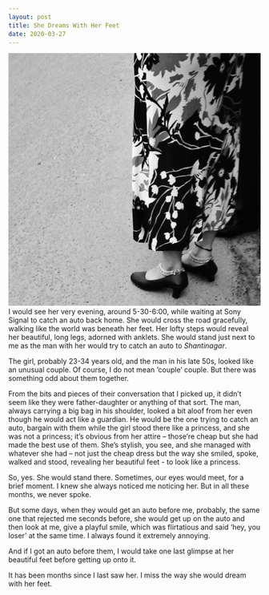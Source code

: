 ```yaml
---
layout: post
title: She Dreams With Her Feet
date: 2020-03-27
---
```

![She Dreams With Her Feet](https://raw.githubusercontent.com/argumentativeyouth/pblog/master/assets/img/a.jpg)
I would see her very evening, around 5-30-6:00, while waiting at Sony Signal to catch an auto back home. She would cross the road gracefully, walking like the world was beneath her feet. Her lofty steps would reveal her beautiful, long legs, adorned with anklets. She would stand just next to me as the man with her would try to catch an auto to <i>Shantinagar</i>.

The girl, probably 23-34 years old, and the man in his late 50s, looked like an unusual couple. Of course, I do not mean ‘couple’ couple. But there was something odd about them together. 

From the bits and pieces of their conversation that I picked up, it didn’t seem like they were father-daughter or anything of that sort. The man, always carrying a big bag in his shoulder, looked a bit aloof from her even though he would act like a guardian. He would be the one trying to catch an auto, bargain with them while the girl stood there like a princess, and she was not a princess; it’s obvious from her attire – those’re cheap but she had made the best use of them. She’s stylish, you see, and she managed with whatever she had – not just the cheap dress but the way she smiled, spoke, walked and stood, revealing her beautiful feet - to look like a princess. 

So, yes. She would stand there. Sometimes, our eyes would meet, for a brief moment. I knew she always noticed me noticing her. But in all these months, we never spoke.

But some days, when they would get an auto before me, probably, the same one that rejected me seconds before, she would get up on the auto and then look at me, give a playful smile, which was flirtatious and said ‘hey, you loser’ at the same time. I always found it extremely annoying. 

And if I got an auto before them, I would take one last glimpse at her beautiful feet before getting up onto it. 

It has been months since I last saw her. I miss the way she would dream with her feet.

